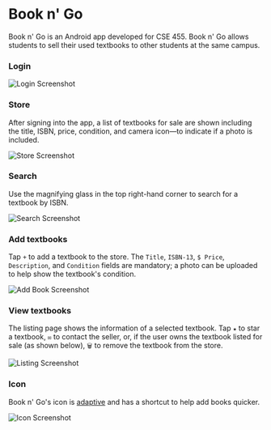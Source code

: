 # Book n' Go
Book n' Go is an Android app developed for CSE 455. Book n' Go allows students to sell their used textbooks to other students at the same campus.

### Login
![Login Screenshot](/images/screenshots/login.png)

### Store
After signing into the app, a list of textbooks for sale are shown including the title, ISBN, price, condition, and camera icon—to indicate if a photo is included.

![Store Screenshot](/images/screenshots/store.png)

### Search
Use the magnifying glass in the top right-hand corner to search for a textbook by ISBN.

![Search Screenshot](/images/screenshots/search.png)

### Add textbooks
Tap `+` to add a textbook to the store. The `Title`, `ISBN-13`, `$ Price`, `Description`, and `Condition` fields are mandatory; a photo can be uploaded to help show the textbook's condition.

![Add Book Screenshot](/images/screenshots/add.png)

### View textbooks
The listing page shows the information of a selected textbook. Tap `★` to star a textbook, `✉` to contact the seller, or, if the user owns the textbook listed for sale (as shown below), `🗑` to remove the textbook from the store.

![Listing Screenshot](/images/screenshots/listing.png)

### Icon
Book n' Go's icon is [adaptive](https://developer.android.com/guide/practices/ui_guidelines/icon_design_adaptive.html) and has a shortcut to help add books quicker.

![Icon Screenshot](/images/screenshots/icon.png)
